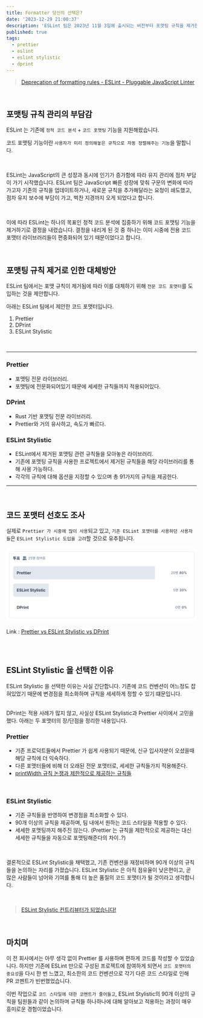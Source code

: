 ```yaml
---
title: Formatter 당신의 선택은?
date: '2023-12-29 21:00:37'
description: 'ESLint 팀은 2023년 11월 3일에 출시되는 버전부터 포맷팅 규칙을 제거한다는 소식을 전했습니다.'
published: true
tags:
  - prettier
  - eslint
  - eslint stylistic
  - dprint
---
```


> [Deprecation of formatting rules - ESLint - Pluggable JavaScript Linter](https://eslint.org/blog/2023/10/deprecating-formatting-rules/)

<br />

## 포맷팅 규칙 관리의 부담감

ESLint 는 기존에 `정적 코드 분석` + `코드 포맷팅` 기능을 지원해왔습니다.

코드 포맷팅 기능이란 `사용자가 미리 정의해놓은 규칙으로 자동 정렬해주는 기능`을 말합니다.

<br />

ESLint는 JavaScript의 큰 성장과 동시에 인기가 증가함에 따라 유지 관리에 점차 부담이 가기 시작했습니다.
ESLint 팀은 JavaScript 빠른 성장에 맞춰 구문의 변화에 따라가고자 기존의 규칙을 업데이트하거나, 새로운 규칙을 추가해달라는 요청이 쇄도했고, 점차 유지 보수에 부담이 가고, 벅찬 지경까지 오게 되었다고 합니다.

<br />

이에 따라 ESLint는 하나의 목표인 정적 코드 분석에 집중하기 위해 코드 포맷팅 기능을 제거하기로 결정을 내렸습니다. 결정을 내리게 된 것 중 하나는 이미 시중에 전용 코드 포맷터 라이브러리들이 편중화되어 있기 때문이었다고 합니다.

<br />

## 포맷팅 규칙 제거로 인한 대체방안

ESLint 팀에서는 포맷 규칙이 제거됨에 따라 이를 대체하기 위해 `전문 코드 포맷터`를 도입하는 것을 제안합니다.

아래는 ESLint 팀에서 제안한 코드 포맷터입니다.

1. Prettier
2. DPrint
3. ESLint Stylistic

<br />

---

### Prettier

- 포맷팅 전문 라이브러리.
- 포맷팅에 전문화되어있기 때문에 세세한 규칙들까지 적용되어있다.

### DPrint

- Rust 기반 포맷팅 전문 라이브러리.
- Prettier와 거의 유사하고, 속도가 빠르다.

### ESLint Stylistic

- ESLint에서 제거된 포맷팅 관련 규칙들을 모아놓은 라이브러리.
- 기존에 포맷팅 규칙을 사용한 프로젝트에서 제거된 규칙들을 해당 라이브러리를 통해 사용 가능하다.
- 각각의 규칙에 대해 옵션을 지정할 수 있으며 총 91가지의 규칙을 제공한다.

---

<br />

## 코드 포맷터 선호도 조사

실제로 `Prettier 가 시중에 많이 사용`되고 있고, `기존 ESLint 포맷터를 사용하던 사용자들`은 `ESLint Stylistic 도입을 고려`할 것으로 유추됩니다.

![png](./images/careerlyQNA.png)

Link : [Prettier vs ESLint Stylistic vs DPrint](https://careerly.co.kr/qnas/5871?utm_campaign=user-share)

<br />

<br />

## ESLint Stylistic 을 선택한 이유

ESLint Stylistic 을 선택한 이유는 사실 간단합니다. 기존에 코드 컨벤션이 어느정도 잡혀있었기 때문에 변경점을 최소화하며 규칙을 세세하게 정할 수 있기 떄문입니다.

<br />
DPrint는 적용 사례가 많지 않고, 사실상 ESLint Stylistic과 Prettier 사이에서 고민을 했다. 아래는 두 포맷터의 장/단점을 정리한 내용입니다.

<br />

### Prettier

- 기존 프로덕트들에서 Prettier 가 쉽게 사용되기 때문에, 신규 입사자분이 오셨을때 해당 규칙에 더 익숙하다.
- 다른 포맷터들에 비해 더 오래된 전문 포맷터로, 세세한 규칙들가지 적용해준다.
- [printWidth 규칙 논쟁과 제한적으로 제공하는 규칙들](https://runebook.dev/ko/docs/prettier/options?source=post_page-----ac5a16f6b3db--------------------------------#print-width)

<br />

### ESLint Stylistic

- 기존 규칙들을 반영하여 변경점을 최소화할 수 있다.
- 90개 이상의 규칙을 제공하며, 팀 내에서 원하는 코드 스타일을 적용할 수 있다.
- 세세한 포맷팅까지 해주진 않는다. (Prettier 는 규칙을 제한적으로 제공하는 대신 세세한 규칙들을 자동으로 포맷팅해준다의 차이..?)

<br />

결론적으로 ESLint Stylistic을 채택했고, 기존 컨벤션을 재정비하며 90개 이상의 규칙들을 논의하는 자리를 가졌습니다.
ESLint Stylistic 은 아직 점유율이 낮은편이고, 곧 많은 사람들이 넘어와 기여를 통해 더 높은 품질의 코드 포맷터가 될 것이라고 생각합니다.

<br />

> [ESLint Stylistic 컨트리뷰터가 되었습니다!](https://www.linkedin.com/posts/haezzz_release-v170-eslint-stylisticeslint-stylistic-activity-7175782836568788992-qMnu?utm_source=share&utm_medium=member_ios)

<br />

## 마치며

이 전 회사에서는 아무 생각 없이 Prettier 를 사용하며 편하게 코드를 작성할 수 있었습니다. 하지만 기존에 ESLint 만으로 구성된 프로젝트에 참여하게 되면서 `코드 포맷터의 중요성`을 다시 한 번 느꼈고, 최소한의 코드 컨벤션으로 각기 다른 코드 스타일로 인해 PR 코멘트가 빈번했었습니다.

이번 작업으로 `코드 스타일에 대한 코멘트가 줄어들고`, ESLint Stylistic의 90개 이상의 규칙을 팀원들과 같이 논의하며 규칙들 하나하나에 대해 알아보고 적용하는 과정이 매우 흥미로운 경험이었습니다.
